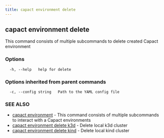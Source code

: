 ```yaml
---
title: capact environment delete
---
```


## capact environment delete

This command consists of multiple subcommands to delete created Capact environment

### Options

```
  -h, --help   help for delete
```

### Options inherited from parent commands

```
  -c, --config string   Path to the YAML config file
```

### SEE ALSO

* [capact environment](capact_environment.md)	 - This command consists of multiple subcommands to interact with a Capact environments
* [capact environment delete k3d](capact_environment_delete_k3d.md)	 - Delete local k3d cluster
* [capact environment delete kind](capact_environment_delete_kind.md)	 - Delete local kind cluster

